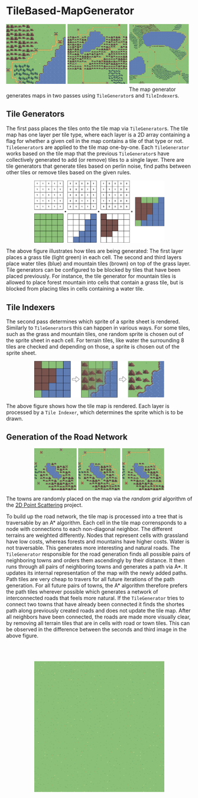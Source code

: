 # TileBased-MapGenerator

<div>
    <img src="/Media/Screenshot%20Small.PNG" alt="Small" style="float: left; width: 32%; margin-right: 1%; margin-bottom: 0.5em;">
    <img src="/Media/Screenshot%20Medium.PNG" alt="Medium"style="float: left; width: 32%; margin-right: 1%; margin-bottom: 0.5em;">
    <img src="/Media/Screenshot%20Large.PNG" alt="Large" style="float: left; width: 32%; margin-right: 1%; margin-bottom: 0.5em;">
</div>

The map generator generates maps in two passes using `TileGenerator`s and `TileIndexer`s.

## Tile Generators
The first pass places the tiles onto the tile map via `TileGenerator`s. The tile map has one layer per tile type, where each layer is a 2D array containing a flag for whether a given cell in the map contains a tile of that type or not. `TileGenerator`s are applied to the tile map one-by-one. Each `TileGenerator` works based on the tile map that the previous `TileGenerator`s have collectively generated to add (or remove) tiles to a single layer.
There are tile generators that generate tiles based on perlin noise, find paths between other tiles or remove tiles based on the given rules.

<p align="center">
  <img  align="center" src="/Media/Documentation/Doc_TileGenerator.png" alt="Example Tile Generation" style="width: 70%;"/>
</p>

The above figure illustrates how tiles are being generated: The first layer places a grass tile (light green) in each cell. The second and third layers place water tiles (blue)  and mountain tiles (brown) on top of the grass layer. Tile generators can be configured to be blocked by tiles that have been placed previously. For instance, the tile generator for mountain tiles is allowed to place forest mountain into cells that contain a grass tile, but is blocked from placing tiles in cells containing a water tile.

## Tile Indexers
The second pass determines which sprite of a sprite sheet is rendered. Similarly to `TileGenerator`s this can happen in various ways. For some tiles, such as the grass and mountain tiles, one random sprite is chosen out of the sprite sheet in each cell. For terrain tiles, like water the surrounding 8 tiles are checked and depending on those, a sprite is chosen out of the sprite sheet.

<p align="center">
  <img  align="center" src="/Media/Documentation/Doc_TileIndexer.PNG" alt="Example Tile Generation" style="width: 70%;"/>
</p>

The above figure shows how the tile map is rendered. Each layer is processed by a `Tile Indexer`, which determines the sprite which is to be drawn.


## Generation of the Road Network

<p align="center">
  <img  align="center" src="/Media/Documentation/Doc_RoadNetwork.png" alt="Example Tile Generation" style="width: 70%;"/>
</p>

The towns are randomly placed on the map via the *random grid* algorithm of the [2D Point Scattering](http://www.tom.ille-web.de/PointDistribution/index.html) project.

To build up the road network, the tile map is processed into a tree that is traversable by an A* algorithm. Each cell in the tile map corrensponds to a node with connections to each non-diagonal neighbor.
The different terrains are weighted differently. Nodes that represent cells with grassland have low costs, whereas forests and mountains have higher costs. Water is not traversable. This generates more interesting and natural roads. 
The `TileGenerator` responsible for the road generation finds all possible pairs of neighboring towns and orders them ascendingly by their distance. It then runs through all pairs of neighboring towns and generates a path via A*. It updates its internal representation of the map with the newly added paths. Path tiles are very cheap to travers for all future iterations of the path generation. For all future pairs of towns, the A* algorithm therefore prefers the path tiles wherever possible which generates a network of interconnected roads that feels more natural. If the `TileGenerator` tries to connect two towns that have already been connected it finds the shortes path along previously created roads and does not update the tile map.
After all neighbors have been connected, the roads are made more visually clear, by removing all terrain tiles that are in cells with road or town tiles. This can be observed in the difference between the seconds and third image in the above figure.

## 

<br>
<p align="center">
  <img src="/Media/Animation%20Medium.gif"  style="width: 70%;">
</p>
